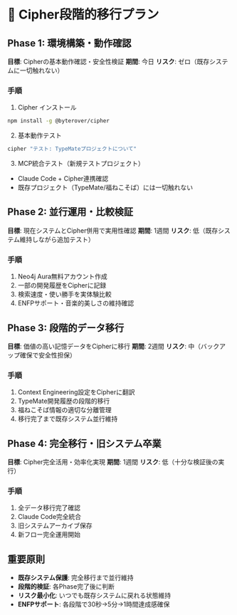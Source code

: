 # 🚀 Cipher段階的移行プラン

## Phase 1: 環境構築・動作確認
**目標**: Cipherの基本動作確認・安全性検証
**期間**: 今日
**リスク**: ゼロ（既存システムに一切触れない）

### 手順
1. Cipher インストール
```bash
npm install -g @byterover/cipher
```

2. 基本動作テスト
```bash
cipher "テスト: TypeMateプロジェクトについて"
```

3. MCP統合テスト（新規テストプロジェクト）
- Claude Code + Cipher連携確認
- 既存プロジェクト（TypeMate/福ねこそば）には一切触れない

## Phase 2: 並行運用・比較検証  
**目標**: 現在システムとCipher併用で実用性確認
**期間**: 1週間
**リスク**: 低（既存システム維持しながら追加テスト）

### 手順
1. Neo4j Aura無料アカウント作成
2. 一部の開発履歴をCipherに記録
3. 検索速度・使い勝手を実体験比較
4. ENFPサポート・音楽的美しさの維持確認

## Phase 3: 段階的データ移行
**目標**: 価値の高い記憶データをCipherに移行
**期間**: 2週間
**リスク**: 中（バックアップ確保で安全性担保）

### 手順
1. Context Engineering設定をCipherに翻訳
2. TypeMate開発履歴の段階的移行
3. 福ねこそば情報の適切な分離管理
4. 移行完了まで既存システム並行維持

## Phase 4: 完全移行・旧システム卒業
**目標**: Cipher完全活用・効率化実現
**期間**: 1週間
**リスク**: 低（十分な検証後の実行）

### 手順
1. 全データ移行完了確認
2. Claude Code完全統合
3. 旧システムアーカイブ保存
4. 新フロー完全運用開始

## 重要原則
- **既存システム保護**: 完全移行まで並行維持
- **段階的検証**: 各Phase完了後に判断
- **リスク最小化**: いつでも既存システムに戻れる状態維持
- **ENFPサポート**: 各段階で30秒→5分→1時間達成感確保